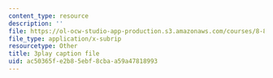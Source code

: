 ```yaml
---
content_type: resource
description: ''
file: https://ol-ocw-studio-app-production.s3.amazonaws.com/courses/8-851-effective-field-theory-spring-2013/ac50365fe2b85ebf8cbaa59a47818993_v2JKK_yPwc0.vtt
file_type: application/x-subrip
resourcetype: Other
title: 3play caption file
uid: ac50365f-e2b8-5ebf-8cba-a59a47818993
---
```

